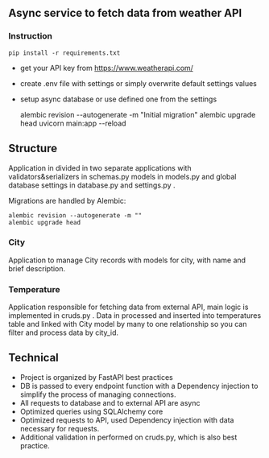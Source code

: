 ## Async service to fetch data from weather API

### Instruction

    pip install -r requirements.txt
* get your API key from https://www.weatherapi.com/
* create .env file with settings or simply overwrite default settings values
* setup async database or use defined one from the settings


    alembic revision --autogenerate -m "Initial migration"
    alembic upgrade head
    uvicorn main:app --reload


##  Structure
Application in divided in two separate applications with validators&serializers in schemas.py
models in models.py and global database settings in database.py and settings.py .

Migrations are handled by Alembic:

    alembic revision --autogenerate -m ""
    alembic upgrade head

### City
Application to manage City records with models for city, with name and brief description.


### Temperature
Application responsible for fetching data from external API, main logic is implemented in cruds.py .
Data in processed and inserted into temperatures table and linked with City model by many to one relationship so you can filter and process data by city_id.


## Technical
 * Project is organized by FastAPI best practices
 * DB is passed to every endpoint function with a Dependency injection to simplify the process of managing connections.
 * All requests to database and to external API are async
 * Optimized queries using SQLAlchemy core
 * Optimized requests to API, used Dependency injection with data necessary for requests.
 * Additional validation in performed on cruds.py, which is also best practice.

